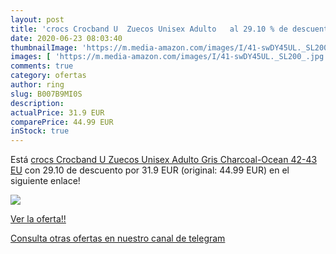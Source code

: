 ```yaml
---
layout: post
title: 'crocs Crocband U  Zuecos Unisex Adulto   al 29.10 % de descuento'
date: 2020-06-23 08:03:40
thumbnailImage: 'https://m.media-amazon.com/images/I/41-swDY45UL._SL200_.jpg'
images: [ 'https://m.media-amazon.com/images/I/41-swDY45UL._SL200_.jpg' ]
comments: true
category: ofertas
author: ring
slug: B007B9MI0S
description:
actualPrice: 31.9 EUR
comparePrice: 44.99 EUR
inStock: true
---
```


Está [crocs Crocband U  Zuecos Unisex Adulto  Gris  Charcoal-Ocean   42-43 EU](https://www.amazon.com/dp/B007B9MI0S/?tag=redken08-20) con 29.10 de descuento por 31.9 EUR (original: 44.99 EUR) en el siguiente enlace!

[![](https://m.media-amazon.com/images/I/41-swDY45UL._SL200_.jpg)](https://www.amazon.com/dp/B007B9MI0S/?tag=redken08-20)

[Ver la oferta!!](https://www.amazon.com/dp/B007B9MI0S/?tag=redken08-20)

[Consulta otras ofertas en nuestro canal de telegram](https://t.me/s/ofertas25)
